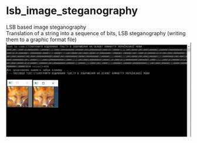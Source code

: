 # lsb_image_steganography
LSB based image steganography  
Translation of a string into a sequence of bits, LSB steganography (writing them to a graphic format file)  
![](https://github.com/illya208/lsb_image_steganography/blob/master/lsd_photo.jpg)
